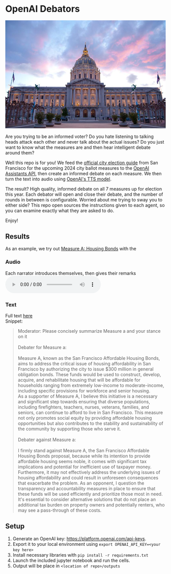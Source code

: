 # OpenAI Debators

![Alt Text](docs/city_hall.jpeg)

Are you trying to be an informed voter? Do you hate listening to talking heads attack each other and never talk about the actual issues? Do you just want to know what the measures are and then hear intelligent debate around them? 

Well this repo is for you! We feed the [official city election guide](https://voterguide.sfelections.org/local-ballot-measures) from San Francisco for the upcoming 2024 city ballot measures to the [OpenAI Assistants API](https://platform.openai.com/docs/api-reference/assistants), then create an informed debate on each measure. We then turn the text into audio using [OpenAI's TTS model](https://platform.openai.com/docs/models/tts). 

The result? High quality, informed debate on all 7 measures up for election this year.
Each debator will open and close their debate, and the number of rounds in between is configurable.  Worried about me trying to sway you to either side? This repo open sources the instructions given to each agent, so you can examine exactly what they are asked to do. 

Enjoy!

## Results

As an example, we try out [Measure A: Housing Bonds](https://voterguide.sfelections.org/local-ballot-measures/measure-a) with the 

### Audio
Each narrator introduces themselves, then gives their remarks
<audio controls>
    <source src="docs/issue_a.mp3" type="audio/mpeg">
</audio>

### Text
Full text [here](docs/debate_a.txt)
<br>
Snippet:
> Moderator: Please concisely summarize Measure a and your stance on it
<br><br>
Debater for Measure a: <br><br>
Measure A, known as the San Francisco Affordable Housing Bonds, aims to address the critical issue of housing affordability in San Francisco by authorizing the city to issue $300 million in general obligation bonds. These funds would be used to construct, develop, acquire, and rehabilitate housing that will be affordable for households ranging from extremely low-income to moderate-income, including specific provisions for workforce and senior housing. <br>
As a supporter of Measure A, I believe this initiative is a necessary and significant step towards ensuring that diverse populations, including firefighters, teachers, nurses, veterans, families, and seniors, can continue to afford to live in San Francisco. This measure not only promotes social equity by providing affordable housing opportunities but also contributes to the stability and sustainability of the community by supporting those who serve it.
<br><br>
Debater against Measure a:
<br><br>
I firmly stand against Measure A, the San Francisco Affordable Housing Bonds proposal, because while its intention to provide affordable housing seems noble, it comes with significant tax implications and potential for inefficient use of taxpayer money. Furthermore, it may not effectively address the underlying issues of housing affordability and could result in unforeseen consequences that exacerbate the problem. As an opponent, I question the transparency and accountability measures in place to ensure that these funds will be used efficiently and prioritize those most in need. It's essential to consider alternative solutions that do not place an additional tax burden on property owners and potentially renters, who may see a pass-through of these costs.


## Setup
1. Generate an OpenAI key: https://platform.openai.com/api-keys. 
2. Export it to your local environment using `export OPENAI_API_KEY=<your key here>`
3. Install necessary libraries with `pip install -r requirements.txt`
4. Launch the included jupyter notebook and run the cells. 
5. Output will be place in `<location of repo>/outputs`